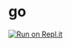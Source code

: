 # go   

[![Run on Repl.it](https://repl.it/badge/github/sweatwork/go)](https://repl.it/github/sweatwork/go)
